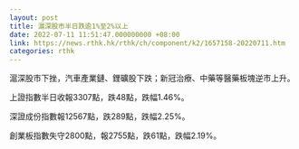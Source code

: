 ```yaml
---
layout: post
title: 滬深股市半日跌逾1%至2%以上
date: 2022-07-11 11:51:47.000000000 +08:00
link: https://news.rthk.hk/rthk/ch/component/k2/1657158-20220711.htm
categories: rthk
---
```


滬深股市下挫，汽車產業鏈、鋰礦股下跌；新冠治療、中藥等醫藥板塊逆市上升。

上證指數半日收報3307點，跌48點，跌幅1.46%。

深證成份指數報12567點，跌289點，跌幅2.25%。

創業板指數失守2800點，報2755點，跌61點，跌幅2.19%。
